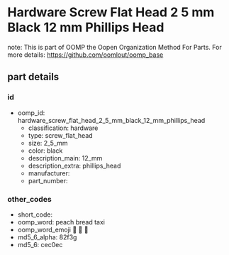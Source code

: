# Hardware Screw Flat Head 2 5 mm Black 12 mm Phillips Head  

note: This is part of OOMP the Oopen Organization Method For Parts. For more details: https://github.com/oomlout/oomp_base

##  part details





### id
* oomp_id: hardware_screw_flat_head_2_5_mm_black_12_mm_phillips_head
  * classification: hardware
  * type: screw_flat_head
  * size: 2_5_mm
  * color: black
  * description_main: 12_mm
  * description_extra: phillips_head
  * manufacturer: 
  * part_number: 

### other_codes
* short_code: 
* oomp_word: peach bread taxi
* oomp_word_emoji :peach: :bread: :taxi:
* md5_6_alpha: 82f3g
* md5_6: cec0ec